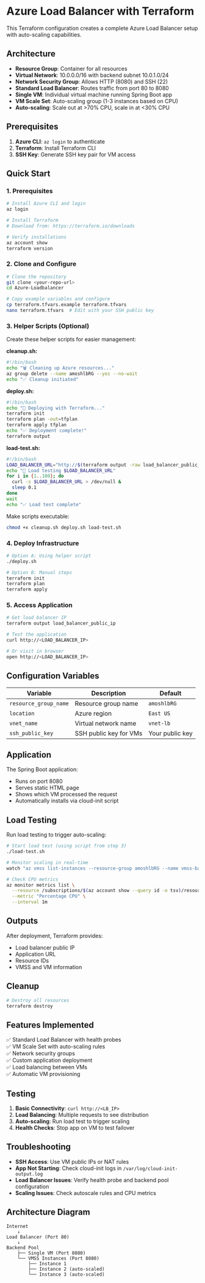 # Azure Load Balancer with Terraform

This Terraform configuration creates a complete Azure Load Balancer setup with auto-scaling capabilities.

## Architecture

- **Resource Group**: Container for all resources
- **Virtual Network**: 10.0.0.0/16 with backend subnet 10.0.1.0/24
- **Network Security Group**: Allows HTTP (8080) and SSH (22)
- **Standard Load Balancer**: Routes traffic from port 80 to 8080
- **Single VM**: Individual virtual machine running Spring Boot app
- **VM Scale Set**: Auto-scaling group (1-3 instances based on CPU)
- **Auto-scaling**: Scale out at >70% CPU, scale in at <30% CPU

## Prerequisites

1. **Azure CLI**: `az login` to authenticate
2. **Terraform**: Install Terraform CLI
3. **SSH Key**: Generate SSH key pair for VM access

## Quick Start

### 1. Prerequisites
```bash
# Install Azure CLI and login
az login

# Install Terraform
# Download from: https://terraform.io/downloads

# Verify installations
az account show
terraform version
```

### 2. Clone and Configure
```bash
# Clone the repository
git clone <your-repo-url>
cd Azure-Loadbalancer

# Copy example variables and configure
cp terraform.tfvars.example terraform.tfvars
nano terraform.tfvars  # Edit with your SSH public key
```

### 3. Helper Scripts (Optional)
Create these helper scripts for easier management:

**cleanup.sh:**
```bash
#!/bin/bash
echo "🗑️ Cleaning up Azure resources..."
az group delete --name amoshlbRG --yes --no-wait
echo "✅ Cleanup initiated"
```

**deploy.sh:**
```bash
#!/bin/bash
echo "🚀 Deploying with Terraform..."
terraform init
terraform plan -out=tfplan
terraform apply tfplan
echo "✅ Deployment complete!"
terraform output
```

**load-test.sh:**
```bash
#!/bin/bash
LOAD_BALANCER_URL="http://$(terraform output -raw load_balancer_public_ip)"
echo "🧪 Load testing $LOAD_BALANCER_URL"
for i in {1..100}; do
  curl -s $LOAD_BALANCER_URL > /dev/null &
  sleep 0.1
done
wait
echo "✅ Load test complete"
```

Make scripts executable:
```bash
chmod +x cleanup.sh deploy.sh load-test.sh
```

### 4. Deploy Infrastructure
```bash
# Option A: Using helper script
./deploy.sh

# Option B: Manual steps
terraform init
terraform plan
terraform apply
```

### 5. Access Application
```bash
# Get load balancer IP
terraform output load_balancer_public_ip

# Test the application
curl http://<LOAD_BALANCER_IP>

# Or visit in browser
open http://<LOAD_BALANCER_IP>
```

## Configuration Variables

| Variable | Description | Default |
|----------|-------------|---------|
| `resource_group_name` | Resource group name | `amoshlbRG` |
| `location` | Azure region | `East US` |
| `vnet_name` | Virtual network name | `vnet-lb` |
| `ssh_public_key` | SSH public key for VMs | Your public key |

## Application

The Spring Boot application:
- Runs on port 8080
- Serves static HTML page
- Shows which VM processed the request
- Automatically installs via cloud-init script

## Load Testing

Run load testing to trigger auto-scaling:

```bash
# Start load test (using script from step 3)
./load-test.sh

# Monitor scaling in real-time
watch "az vmss list-instances --resource-group amoshlbRG --name vmss-backend --output table"

# Check CPU metrics
az monitor metrics list \
  --resource /subscriptions/$(az account show --query id -o tsv)/resourceGroups/amoshlbRG/providers/Microsoft.Compute/virtualMachineScaleSets/vmss-backend \
  --metric "Percentage CPU" \
  --interval 1m
```

## Outputs

After deployment, Terraform provides:
- Load balancer public IP
- Application URL
- Resource IDs
- VMSS and VM information

## Cleanup

```bash
# Destroy all resources
terraform destroy
```

## Features Implemented

✅ Standard Load Balancer with health probes  
✅ VM Scale Set with auto-scaling rules  
✅ Network security groups  
✅ Custom application deployment  
✅ Load balancing between VMs  
✅ Automatic VM provisioning  

## Testing

1. **Basic Connectivity**: `curl http://<LB_IP>`
2. **Load Balancing**: Multiple requests to see distribution
3. **Auto-scaling**: Run load test to trigger scaling
4. **Health Checks**: Stop app on VM to test failover

## Troubleshooting

- **SSH Access**: Use VM public IPs or NAT rules
- **App Not Starting**: Check cloud-init logs in `/var/log/cloud-init-output.log`
- **Load Balancer Issues**: Verify health probe and backend pool configuration
- **Scaling Issues**: Check autoscale rules and CPU metrics

## Architecture Diagram

```
Internet
    ↓
Load Balancer (Port 80)
    ↓
Backend Pool
    ├── Single VM (Port 8080)
    └── VMSS Instances (Port 8080)
        ├── Instance 1
        ├── Instance 2 (auto-scaled)
        └── Instance 3 (auto-scaled)
```